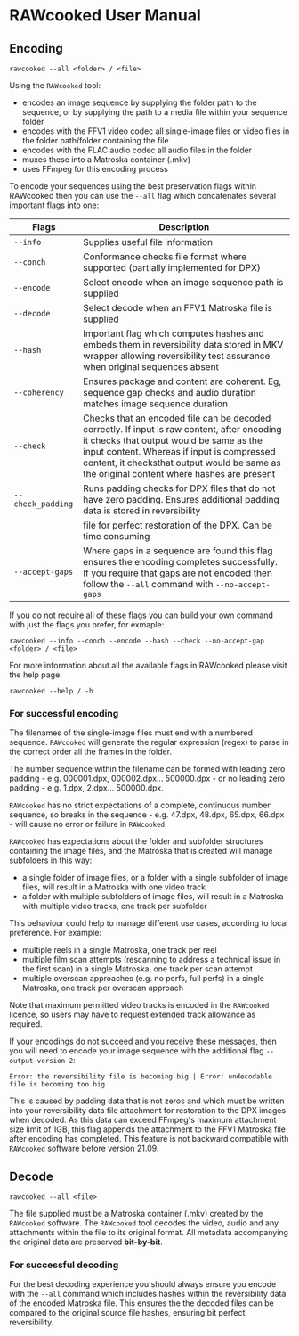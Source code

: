 # RAWcooked User Manual

## Encoding

```
rawcooked --all <folder> / <file>
```
  
Using the `RAWcooked` tool:  
- encodes an image sequence by supplying the folder path to the sequence, or by supplying the path to a media file within your sequence folder
- encodes with the FFV1 video codec all single-image files or video files in the folder path/folder containing the file
- encodes with the FLAC audio codec all audio files in the folder  
- muxes these into a Matroska container (.mkv)
- uses FFmpeg for this encoding process

To encode your sequences using the best preservation flags within RAWcooked then you can use the ```--all``` flag which concatenates several important flags into one:  
  
| Flags                     | Description                                |
| ------------------------- | ------------------------------------------ |
| ```--info```              | Supplies useful file information           |
| ```--conch```             | Conformance checks file format where supported (partially implemented for DPX) |
| ```--encode```            | Select encode when an image sequence path is supplied  |
| ```--decode```            | Select decode when an FFV1 Matroska file is supplied |
| ```--hash```              | Important flag which computes hashes and embeds them in reversibility data stored in MKV wrapper allowing reversibility test assurance when original sequences absent |
| ```--coherency```         | Ensures package and content are coherent. Eg, sequence gap checks and audio duration matches image sequence duration |
| ```--check```             | Checks that an encoded file can be decoded correctly. If input is raw content, after encoding it checks that output would be same as the input content. Whereas if input is compressed content, it checksthat output would be same as the original content where hashes are present |
| ```--check_padding```     | Runs padding checks for DPX files that do not have zero padding. Ensures additional padding data is stored in reversibility |
|                           | file for perfect restoration of the DPX. Can be time consuming  |
| ```--accept-gaps```       | Where gaps in a sequence are found this flag ensures the encoding completes successfully. If you require that gaps are not encoded then follow the ```--all``` command with ```--no-accept-gaps``` |
  
If you do not require all of these flags you can build your own command with just the flags you prefer, for exmaple:
```
rawcooked --info --conch --encode --hash --check --no-accept-gap <folder> / <file>
```

For more information about all the available flags in RAWcooked please visit the help page:
```
rawcooked --help / -h
```

### For successful encoding

The filenames of the single-image files must end with a numbered sequence. `RAWcooked` will generate the regular expression (regex) to parse in the correct order all the frames in the folder. 

The number sequence within the filename can be formed with leading zero padding - e.g. 000001.dpx, 000002.dpx... 500000.dpx - or no leading zero padding - e.g. 1.dpx, 2.dpx... 500000.dpx.

`RAWcooked` has no strict expectations of a complete, continuous number sequence, so breaks in the sequence  - e.g. 47.dpx, 48.dpx, 65.dpx, 66.dpx - will cause no error or failure in `RAWcooked`.

`RAWcooked` has expectations about the folder and subfolder structures containing the image files, and the Matroska that is created will manage subfolders in this way: 

- a single folder of image files, or a folder with a single subfolder of image files, will result in a Matroska with one video track
- a folder with multiple subfolders of image files, will result in a Matroska with multiple video tracks, one track per subfolder

This behaviour could help to manage different use cases, according to local preference. For example: 
- multiple reels in a single Matroska, one track per reel
- multiple film scan attempts (rescanning to address a technical issue in the first scan) in a single Matroska, one track per scan attempt
- multiple overscan approaches (e.g. no perfs, full perfs) in a single Matroska, one track per overscan approach

Note that maximum permitted video tracks is encoded in the `RAWcooked` licence, so users may have to request extended track allowance as required.

If your encodings do not succeed and you receive these messages, then you will need to encode your image sequence with the additional flag ```--output-version 2```:
```
Error: the reversibility file is becoming big | Error: undecodable file is becoming too big
```
This is caused by padding data that is not zeros and which must be written into your reversibility data file attachment for restoration to the DPX images when decoded. As this data can exceed FFmpeg's maximum attachment size limit of 1GB, this flag appends the attachment to the FFV1 Matroska file after encoding has completed. This feature is not backward compatible with `RAWcooked` software before version 21.09.

## Decode

```
rawcooked --all <file>
```

The file supplied must be a Matroska container (.mkv) created by the `RAWcooked` software. The `RAWcooked` tool decodes the video, audio and any attachments within the file to its original format.  All metadata accompanying the original data are preserved **bit-by-bit**.

### For successful decoding

For the best decoding experience you should always ensure you encode with the ```--all``` command which includes hashes within the reversibility data of the encoded Matroska file. This ensures the the decoded files can be compared to the original source file hashes, ensuring bit perfect reversibility.


